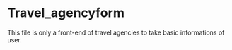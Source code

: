 # Travel_agencyform

This file is only a front-end of travel agencies to take basic informations of user.
